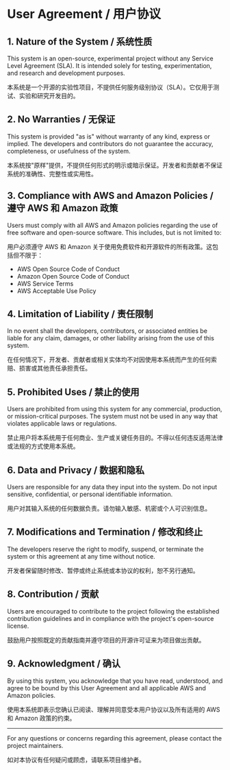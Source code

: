 # User Agreement / 用户协议

## 1. Nature of the System / 系统性质

This system is an open-source, experimental project without any Service Level Agreement (SLA). It is intended solely for testing, experimentation, and research and development purposes.

本系统是一个开源的实验性项目，不提供任何服务级别协议（SLA）。它仅用于测试、实验和研究开发目的。

## 2. No Warranties / 无保证

This system is provided "as is" without warranty of any kind, express or implied. The developers and contributors do not guarantee the accuracy, completeness, or usefulness of the system.

本系统按"原样"提供，不提供任何形式的明示或暗示保证。开发者和贡献者不保证系统的准确性、完整性或实用性。

## 3. Compliance with AWS and Amazon Policies / 遵守 AWS 和 Amazon 政策

Users must comply with all AWS and Amazon policies regarding the use of free software and open-source software. This includes, but is not limited to:

用户必须遵守 AWS 和 Amazon 关于使用免费软件和开源软件的所有政策。这包括但不限于：

- AWS Open Source Code of Conduct
- Amazon Open Source Code of Conduct
- AWS Service Terms
- AWS Acceptable Use Policy

## 4. Limitation of Liability / 责任限制

In no event shall the developers, contributors, or associated entities be liable for any claim, damages, or other liability arising from the use of this system.

在任何情况下，开发者、贡献者或相关实体均不对因使用本系统而产生的任何索赔、损害或其他责任承担责任。

## 5. Prohibited Uses / 禁止的使用

Users are prohibited from using this system for any commercial, production, or mission-critical purposes. The system must not be used in any way that violates applicable laws or regulations.

禁止用户将本系统用于任何商业、生产或关键任务目的。不得以任何违反适用法律或法规的方式使用本系统。

## 6. Data and Privacy / 数据和隐私

Users are responsible for any data they input into the system. Do not input sensitive, confidential, or personal identifiable information.

用户对其输入系统的任何数据负责。请勿输入敏感、机密或个人可识别信息。

## 7. Modifications and Termination / 修改和终止

The developers reserve the right to modify, suspend, or terminate the system or this agreement at any time without notice.

开发者保留随时修改、暂停或终止系统或本协议的权利，恕不另行通知。

## 8. Contribution / 贡献

Users are encouraged to contribute to the project following the established contribution guidelines and in compliance with the project's open-source license.

鼓励用户按照既定的贡献指南并遵守项目的开源许可证来为项目做出贡献。

## 9. Acknowledgment / 确认

By using this system, you acknowledge that you have read, understood, and agree to be bound by this User Agreement and all applicable AWS and Amazon policies.

使用本系统即表示您确认已阅读、理解并同意受本用户协议以及所有适用的 AWS 和 Amazon 政策的约束。

---

For any questions or concerns regarding this agreement, please contact the project maintainers.

如对本协议有任何疑问或顾虑，请联系项目维护者。